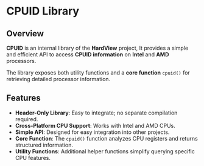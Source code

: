# CPUID Library

## Overview

**CPUID** is an internal library of the **HardView** project, It provides a simple and efficient API to access **CPUID information** on **Intel** and **AMD** processors.  

The library exposes both utility functions and a **core function** `cpuid()` for retrieving detailed processor information.

## Features

- **Header-Only Library**: Easy to integrate; no separate compilation required.  
- **Cross-Platform CPU Support**: Works with Intel and AMD CPUs.  
- **Simple API**: Designed for easy integration into other projects.  
- **Core Function**: The `cpuid()` function analyzes CPU registers and returns structured information.  
- **Utility Functions**: Additional helper functions simplify querying specific CPU features.
